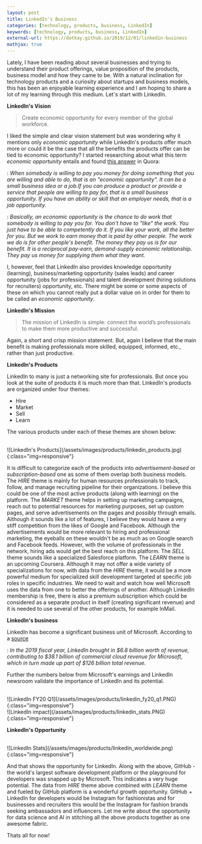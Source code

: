 ```yaml
---
layout: post
title: LinkedIn's Business
categories: [technology, products, business, LinkedIn]
keywords: [technology, products, business, LinkedIn]
external-url: https://dotkay.github.io/2019/12/01/linkedin-business
mathjax: true
---
```


Lately, I have been reading about several businesses and trying to understand their product offerings, value proposition of the products, business model and how they came to be. With a natural inclination for technology products and a curiosity about startups and business models, this has been an enjoyable learning experience and I am hoping to share a lot of my learning through this medium. Let's start with LinkedIn.

**LinkedIn's Vision**

> Create economic opportunity for every member of the global workforce.

I liked the simple and clear vision statement but was wondering why it mentions only *economic opportunity* while LinkedIn's products offer much more or could it be the case that all the benefits the products offer can be tied to economic opportunity? I started researching about what this term *economic opportunity* entails and found [this answer](https://www.quora.com/How-are-economic-opportunities-defined) in Quora:
<br>

: _When somebody is willing to pay you money for doing something that you are willing and able to do, that is an "economic opportunity". It can be a small business idea or a job.If you can produce a product or provide a service that people are willing to pay for, that is a small business opportunity. If you have an ability or skill that an employer needs, that is a job opportunity._

: _Basically, an economic opportunity is the chance to do work that somebody is willing to pay you for. You don't have to "like" the work. You just have to be able to competently do it. If you like your work, all the better for you. But we work to earn money that is paid by other people. The work we do is for other people's benefit. The money they pay us is for our benefit. It is a reciprocal pay-earn, demand-supply economic relationship. They pay us money for supplying them what they want._

I, however, feel that LinkedIn also provides knowledge opportunity (learning), business/marketing opportunity (sales leads) and career opportunity (jobs for professionals) and talent development (hiring solutions for recruiters) opportunity, etc. There might be some or some aspects of these on which you cannot really put a dollar value on in order for them to be called an *economic opportunity*.

**LinkedIn's Mission**

> The mission of LinkedIn is simple: connect the world’s professionals to make them more productive and successful.

Again, a short and crisp mission statement. But, again I believe that the main benefit is making professionals more skilled, equipped, informed, etc., rather than just productive. 

**LinkedIn's Products**

LinkedIn to many is just a networking site for professionals. But once you look at the suite of products it is much more than that. LinkedIn's products are organized under four themes:

* Hire
* Market
* Sell
* Learn

The various products under each of these themes are shown below:

<br>
![LinkedIn's Products](/assets/images/products/linkedin_products.jpg){:class="img=responsive"}

It is difficult to categorize each of the products into *advertisement-based* or *subscription-based* one as some of them overlap both business models. The _HIRE_ theme is mainly for human resources professionals to track, follow, and manage recruiting pipeline for their organizations. I believe this could be one of the most active products (along with learning) on the platform. The _MARKET_ theme helps in setting up marketing campaigns, reach out to potential resources for marketing purposes, set up custom pages, and serve advertisements on the pages and possibly through emails. Although it sounds like a lot of features, I believe they would have a very stiff competition from the likes of Google and Facebook. Although the advertisements would be more relevant to hiring and professional marketing, the eyeballs on these wouldn't be as much as on Google search and Facebook feeds. However, with the volume of professionals in the network, hiring ads would get the best reach on this platform. The _SELL_ theme sounds like a specialized Salesforce platform.  The _LEARN_ theme is an upcoming Coursera. Although it may not offer a wide variety of specializations for now, with data from the _HIRE_ theme, it would be a more powerful medium for specialized skill development targeted at specific job roles in specific industries. We need to wait and watch how well Microsoft uses the data from one to better the offerings of another. Although LinkedIn membership is free, there is also a premium subscription which could be considered as a separate product in itself (creating significant revenue) and it is needed to use several of the other products, for example InMail. 

**LinkedIn's business**

LinkedIn has become a significant business unit of Microsoft. According to a [source](https://www.businessofapps.com/data/linkedin-statistics/)

: _In the 2019 fiscal year, LinkedIn brought in $6.8 billion worth of revenue, contributing to $38.1 billion of commercial cloud revenue for Microsoft, which in turn made up part of $126 billion total revenue._

Further the numbers below from Microsoft's earnings and LinkedIn newsroom validate the importance of LinkedIn and its potential.

<br>
![LinkedIn FY20 Q1](/assets/images/products/linkedin_fy20_q1.PNG){:class="img=responsive"}

<br>
![LinkedIn impact](/assets/images/products/linkedin_stats.PNG){:class="img=responsive"}

**LinkedIn's Opportunity**

<br>
![LinkedIn Stats](/assets/images/products/linkedin_worldwide.png){:class="img=responsive"}

And that shows the opportunity for LinkedIn. Along with the above, GitHub - the world's largest software development platform or the playground for developers was snapped up by Microsoft. This indicates a very huge potential. The data from _HIRE_ theme above combined with _LEARN_ theme and fueled by GitHub platform is a wonderful growth opportunity. GitHub + LinkedIn for developers would be Instagram for fashionistas and for businesses and recruiters this would be the Instagram for fashion brands seeking ambassadors and influencers. Let me write about the opportunity for data science and AI in stitching all the above products together as one awesome fabric. 

Thats all for now!